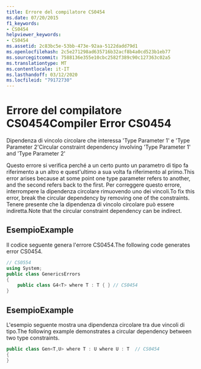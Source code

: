 ```yaml
---
title: Errore del compilatore CS0454
ms.date: 07/20/2015
f1_keywords:
- CS0454
helpviewer_keywords:
- CS0454
ms.assetid: 2c83bc5e-53bb-473e-92aa-5122dadd79d1
ms.openlocfilehash: 2c5e271298ad635716b32acf8b4a0cd523b1eb77
ms.sourcegitcommit: 7588136e355e10cbc2582f389c90c127363c02a5
ms.translationtype: MT
ms.contentlocale: it-IT
ms.lasthandoff: 03/12/2020
ms.locfileid: "79172730"
---
```

# <a name="compiler-error-cs0454"></a><span data-ttu-id="10334-102">Errore del compilatore CS0454</span><span class="sxs-lookup"><span data-stu-id="10334-102">Compiler Error CS0454</span></span>
<span data-ttu-id="10334-103">Dipendenza di vincolo circolare che interessa 'Type Parameter 1' e 'Type Parameter 2'</span><span class="sxs-lookup"><span data-stu-id="10334-103">Circular constraint dependency involving 'Type Parameter 1' and 'Type Parameter 2'</span></span>  
  
 <span data-ttu-id="10334-104">Questo errore si verifica perché a un certo punto un parametro di tipo fa riferimento a un altro e quest'ultimo a sua volta fa riferimento al primo.</span><span class="sxs-lookup"><span data-stu-id="10334-104">This error arises because at some point one type parameter refers to another, and the second refers back to the first.</span></span> <span data-ttu-id="10334-105">Per correggere questo errore, interrompere la dipendenza circolare rimuovendo uno dei vincoli.</span><span class="sxs-lookup"><span data-stu-id="10334-105">To fix this error, break the circular dependency by removing one of the constraints.</span></span> <span data-ttu-id="10334-106">Tenere presente che la dipendenza di vincolo circolare può essere indiretta.</span><span class="sxs-lookup"><span data-stu-id="10334-106">Note that the circular constraint dependency can be indirect.</span></span>  
  
## <a name="example"></a><span data-ttu-id="10334-107">Esempio</span><span class="sxs-lookup"><span data-stu-id="10334-107">Example</span></span>  
 <span data-ttu-id="10334-108">Il codice seguente genera l'errore CS0454.</span><span class="sxs-lookup"><span data-stu-id="10334-108">The following code generates error CS0454.</span></span>  
  
```csharp  
// CS0554  
using System;  
public class GenericsErrors
{  
    public class G4<T> where T : T { } // CS0454  
}  
```  
  
## <a name="example"></a><span data-ttu-id="10334-109">Esempio</span><span class="sxs-lookup"><span data-stu-id="10334-109">Example</span></span>  
 <span data-ttu-id="10334-110">L'esempio seguente mostra una dipendenza circolare tra due vincoli di tipo.</span><span class="sxs-lookup"><span data-stu-id="10334-110">The following example demonstrates a circular dependency between two type constraints.</span></span>  
  
```csharp  
public class Gen<T,U> where T : U where U : T  // CS0454  
{  
}  
```
